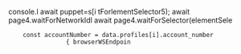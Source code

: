 console.l await puppet=s[i tForlementSelector5);
                        await page4.waitForNetworkIdl
                        await page4.waitForSelector(elementSele

        const accountNumber = data.profiles[i].account_number
                    { browserWSEndpoin
